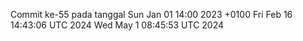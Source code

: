 Commit ke-55 pada tanggal Sun Jan 01 14:00 2023 +0100
Fri Feb 16 14:43:06 UTC 2024
Wed May  1 08:45:53 UTC 2024

